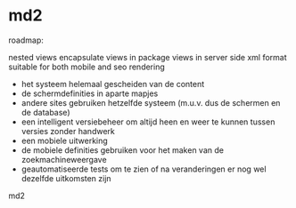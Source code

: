 md2
===

roadmap:

nested views
encapsulate views in package
views in server side xml format suitable for both mobile and seo rendering
- het systeem helemaal gescheiden van de content
- de schermdefinities in aparte mapjes
- andere sites gebruiken hetzelfde systeem (m.u.v. dus de schermen en de database)
- een intelligent versiebeheer om altijd heen en weer te kunnen tussen versies zonder handwerk
- een mobiele uitwerking
- de mobiele definities gebruiken voor het maken van de zoekmachineweergave
- geautomatiseerde tests om te zien of na veranderingen er nog wel dezelfde uitkomsten zijn

md2